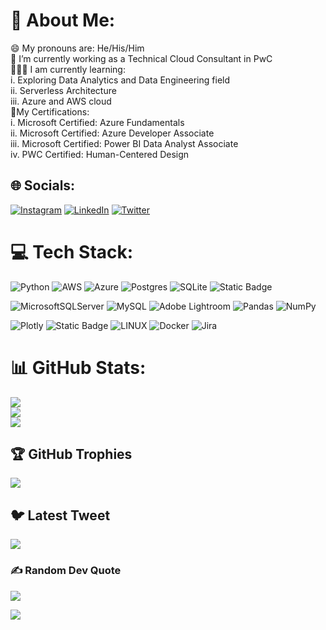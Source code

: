# 💫 About Me:
😄 My pronouns are: He/His/Him<br>🔭 I’m currently working as a Technical Cloud Consultant in PwC<br>🧑🏻‍🏫 I am currently learning:<br>           i. Exploring Data Analytics and Data Engineering field<br>           ii. Serverless Architecture<br>           iii. Azure and AWS cloud<br>📑My Certifications:<br>           i. Microsoft Certified: Azure Fundamentals<br>           ii. Microsoft Certified: Azure Developer Associate<br>           iii. Microsoft Certified: Power BI Data Analyst Associate<br>           iv. PWC Certified: Human-Centered Design


## 🌐 Socials:
[![Instagram](https://img.shields.io/badge/Instagram-%23E4405F.svg?logo=Instagram&logoColor=white)](https://instagram.com/_tanujit_here_) [![LinkedIn](https://img.shields.io/badge/LinkedIn-%230077B5.svg?logo=linkedin&logoColor=white)](https://linkedin.com/in/tanujitroy) [![Twitter](https://img.shields.io/badge/Twitter-%231DA1F2.svg?logo=Twitter&logoColor=white)](https://twitter.com/tanujit_roy) 

# 💻 Tech Stack:
![Python](https://img.shields.io/badge/python-3670A0?style=plastic&logo=python&logoColor=ffdd54) ![AWS](https://img.shields.io/badge/AWS-%23FF9900.svg?style=plastic&logo=amazon-aws&logoColor=white) ![Azure](https://img.shields.io/badge/azure-%230072C6.svg?style=plastic&logo=azure-devops&logoColor=white) ![Postgres](https://img.shields.io/badge/postgres-%23316192.svg?style=plastic&logo=postgresql&logoColor=white) ![SQLite](https://img.shields.io/badge/sqlite-%2307405e.svg?style=plastic&logo=sqlite&logoColor=white) ![Static Badge](https://img.shields.io/badge/Excel-%23217346?logo=Microsoft%20Excel)

![MicrosoftSQLServer](https://img.shields.io/badge/Microsoft%20SQL%20Sever-CC2927?style=plastic&logo=microsoft%20sql%20server&logoColor=white) ![MySQL](https://img.shields.io/badge/mysql-%2300f.svg?style=plastic&logo=mysql&logoColor=white) ![Adobe Lightroom](https://img.shields.io/badge/Adobe%20Lightroom-31A8FF.svg?style=plastic&logo=Adobe%20Lightroom&logoColor=white) ![Pandas](https://img.shields.io/badge/pandas-%23150458.svg?style=plastic&logo=pandas&logoColor=white) ![NumPy](https://img.shields.io/badge/numpy-%23013243.svg?style=plastic&logo=numpy&logoColor=white) 

![Plotly](https://img.shields.io/badge/Plotly-%233F4F75.svg?style=plastic&logo=plotly&logoColor=white) ![Static Badge](https://img.shields.io/badge/Tableau-2023.2.1-blue?style=plastic&logo=Tableau&logoColor=white) ![LINUX](https://img.shields.io/badge/Linux-FCC624?style=plastic&logo=linux&logoColor=black) ![Docker](https://img.shields.io/badge/docker-%230db7ed.svg?style=plastic&logo=docker&logoColor=white) ![Jira](https://img.shields.io/badge/jira-%230A0FFF.svg?style=plastic&logo=jira&logoColor=white)
# 📊 GitHub Stats:
![](https://github-readme-stats.vercel.app/api?username=tanujit&theme=tokyonight&hide_border=false&include_all_commits=true&count_private=true)<br/>
![](https://github-readme-streak-stats.herokuapp.com/?user=tanujit&theme=tokyonight&hide_border=false)<br/>
![](https://github-readme-stats.vercel.app/api/top-langs/?username=tanujit&theme=tokyonight&hide_border=false&include_all_commits=true&count_private=true&layout=compact)

## 🏆 GitHub Trophies
![](https://github-profile-trophy.vercel.app/?username=tanujit&theme=radical&no-frame=false&no-bg=false&margin-w=4)

## 🐦 Latest Tweet
[![](https://gtce.itsvg.in/api?username=https://twitter.com/tanujit_roy)](https://github.com/VishwaGauravIn/github-twitter-card-embed)

### ✍️ Random Dev Quote
![](https://quotes-github-readme.vercel.app/api?type=vetical&theme=tokyonight)

[![](https://visitcount.itsvg.in/api?id=tanujit&icon=0&color=0)](https://visitcount.itsvg.in)
